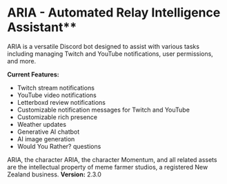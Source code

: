 # **ARIA** - **A**utomated **R**elay **I**ntelligence **A**ssistant**

ARIA is a versatile Discord bot designed to assist with various tasks including managing Twitch and YouTube notifications, user permissions, and more.

**Current Features:**
- Twitch stream notifications
- YouTube video notifications
- Letterboxd review notifications
- Customizable notification messages for Twitch and YouTube
- Customizable rich presence
- Weather updates
- Generative AI chatbot
- AI image generation
- Would You Rather? questions

ARIA, the character ARIA, the character Momentum, and all related assets are the intellectual property of meme farmer studios, a registered New Zealand business.
**Version:** 2.3.0
